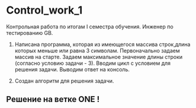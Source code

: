 # Control_work_1
Контрольная работа по итогам I семестра обучения. Инженер по тестированию GB.


1. Написана программа, которая из имеющегося массива строк,длина которых меньше или равна 3 символам.
Первоначально задаем массив на старте.
Задаем максимальное значение длины строки (согласно условию задачи - 3).
Вводим цикл с условием для решения задачи.
Выводим ответ на консоль.

2. Создан алгоритм для решения задачи.

## Решение на ветке ONE !
